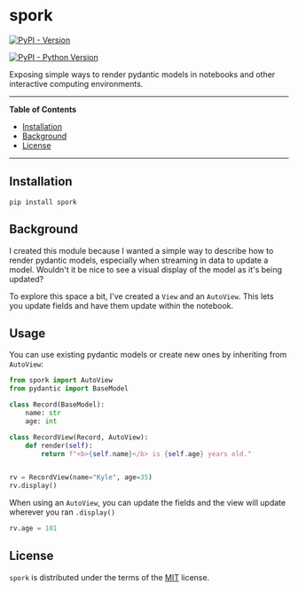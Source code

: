 # spork

[![PyPI - Version](https://img.shields.io/pypi/v/spork.svg)](https://pypi.org/project/spork)

[![PyPI - Python Version](https://img.shields.io/pypi/pyversions/spork.svg)](https://pypi.org/project/spork)

Exposing simple ways to render pydantic models in notebooks and other interactive computing environments.

----

**Table of Contents**

- [Installation](#installation)
- [Background](#background)
- [License](#license)

----

## Installation

```console
pip install spork
```

## Background

I created this module because I wanted a simple way to describe how to render pydantic models, especially when streaming in data to update a model. Wouldn't it be nice to see a visual display of the model as it's being updated?

To explore this space a bit, I've created a `View` and an `AutoView`. This lets you update fields and have them update within the notebook.

## Usage

You can use existing pydantic models or create new ones by inheriting from `AutoView`:

```python
from spork import AutoView
from pydantic import BaseModel

class Record(BaseModel):
    name: str
    age: int

class RecordView(Record, AutoView):
    def render(self):
        return f"<b>{self.name}</b> is {self.age} years old."


rv = RecordView(name="Kyle", age=35)
rv.display()
```

When using an `AutoView`, you can update the fields and the view will update wherever you ran `.display()`

```python
rv.age = 101
```


## License

`spork` is distributed under the terms of the [MIT](https://spdx.org/licenses/MIT.html) license.
